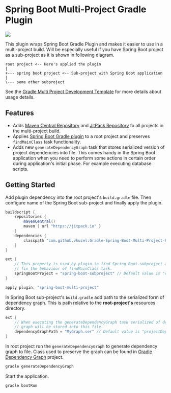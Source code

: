 # Spring Boot Multi-Project Gradle Plugin

[![](https://jitpack.io/v/vkuzel/Gradle-Spring-Boot-Multi-Project-Plugin.svg)](https://jitpack.io/#vkuzel/Gradle-Spring-Boot-Multi-Project-Plugin)

This plugin wraps Spring Boot Gradle Plugin and makes it easier to use in a multi-project build.
Will be especially useful if you have Spring Boot project as a sub-project as it is shown in following diagram.

````
root project <-- Here's applied the plugin
|
+--- spring boot project <-- Sub-project with Spring Boot application
|
\--- some other subproject
````

See the [Gradle Multi Project Development Template](https://github.com/vkuzel/Gradle-Multi-Project-Development-Template) for more details about usage details.

## Features

* Adds [Maven Central Repository](http://search.maven.org) and [JitPack Repository](https://jitpack.io) to all projects in the multi-project build.
* Applies [Spring Boot Gradle plugin](https://docs.spring.io/spring-boot/docs/current/reference/html/build-tool-plugins-gradle-plugin.html) to a root project and preserves `findMainClass` task functionality.
* Adds new `generateDependencyGraph` task that stores serialized version of project dependencies into file.
This comes handy in the Spring Boot application when you need to perform some actions in certain order during application's initial phase.
For example executing database scripts.

## Getting Started

Add plugin dependency into the root project's `build.gradle` file. Then configure name of the Spring Boot sub-project and finally apply the plugin.

````groovy
buildscript {
    repositories {
        mavenCentral()
        maven { url "https://jitpack.io" }
    }
    dependencies {
        classpath "com.github.vkuzel:Gradle-Spring-Boot-Multi-Project-Plugin:1.2.0"
    }
}

ext {
    // This property is used by plugin to find Spring Boot subproject and to
    // fix the behaviour of findMainClass task.
    springBootProject = "spring-boot-subproject" // Default value is "core"
}

apply plugin: "spring-boot-multi-project"
````

In Spring Boot sub-project's `build.gradle` add path to the serialized form of dependency graph.
This is path relative to the **root-project's** resources directory.

````groovy
ext {
    // When executing the generateDependencyGraph task serialized of dependency
    // graph will be stored into this file.
    dependencyGraphPath = "MyGraph.ser" // Default value is "projectDependencyGraph.ser"
}
````

In root project run the `generateDependencyGraph` to generate dependency graph to file.
Class used to preserve the graph can be found in [Gradle Dependency Graph](https://github.com/vkuzel/Gradle-Dependency-Graph) project.

````bash
gradle generateDependencyGraph
````

Start the application.

````bash
gradle bootRun
````
